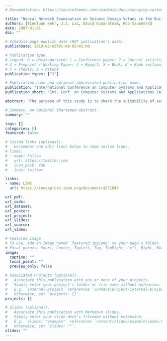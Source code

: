 ```yaml
---
# Documentation: https://sourcethemes.com/academic/docs/managing-content/

title: "Neural Network Examination on Seismic Design Values in the Building Code of Taiwan"
authors: [Tienfuan Kehr, J.S. Lai, David Gunaratnam, Rob Saunders]
date: 2007-01-01
doi: ""

# Schedule page publish date (NOT publication's date).
publishDate: 2019-06-03T01:49:05+01:00

# Publication type.
# Legend: 0 = Uncategorized; 1 = Conference paper; 2 = Journal article;
# 3 = Preprint / Working Paper; 4 = Report; 5 = Book; 6 = Book section;
# 7 = Thesis; 8 = Patent
publication_types: ["1"]

# Publication name and optional abbreviated publication name.
publication: "International Conference on Computer Systems and Applications (AICCSA 2007), Amman, Jordan, IEEE, pages 781--785"
publication_short: "Int. Conf. on Computer Systems and Applications (AICCSA 2007), 781--785"

abstract: "The purpose of this study is to check the suitability of seismic design values in the current Taiwan building code by using the neural network (NN) method. The neural network model input parameters are magnitude, epicenter distance,, and focal depth for each of the records in the checking stations, and the output is peak ground acceleration (PGA). The neural network model estimations showed that for 5 out of the 24 locations considered in the region, the design value recommended in the building code would be exceeded. Additionally, a curve fitting model, PGA = 8.96 (Df) is developed for the relationship between horizontal PGA and focal distance (Df), and reflecting the essential characteristics of strong motion in the region investigated. The present neural network model and the mathematical equation can provide useful information for both the relevant government agencies and practicing engineering designers."

# Summary. An optional shortened abstract.
summary: ""

tags: []
categories: []
featured: false

# Custom links (optional).
#   Uncomment and edit lines below to show custom links.
# links:
# - name: Follow
#   url: https://twitter.com
#   icon_pack: fab
#   icon: twitter

links:
- name: LINK
  url: https://ieeexplore.ieee.org/document/4231049

url_pdf:
url_code:
url_dataset:
url_poster:
url_project:
url_slides:
url_source:
url_video:

# Featured image
# To use, add an image named `featured.jpg/png` to your page's folder. 
# Focal points: Smart, Center, TopLeft, Top, TopRight, Left, Right, BottomLeft, Bottom, BottomRight.
image:
  caption: ""
  focal_point: ""
  preview_only: false

# Associated Projects (optional).
#   Associate this publication with one or more of your projects.
#   Simply enter your project's folder or file name without extension.
#   E.g. `internal-project` references `content/project/internal-project/index.md`.
#   Otherwise, set `projects: []`.
projects: []

# Slides (optional).
#   Associate this publication with Markdown slides.
#   Simply enter your slide deck's filename without extension.
#   E.g. `slides: "example"` references `content/slides/example/index.md`.
#   Otherwise, set `slides: ""`.
slides: ""
---
```

